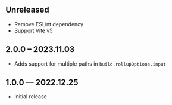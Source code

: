 ## Unreleased
* Remove ESLint dependency
* Support Vite v5

## 2.0.0 – 2023.11.03
* Adds support for multiple paths in `build.rollupOptions.input`

## 1.0.0 — 2022.12.25
* Initial release